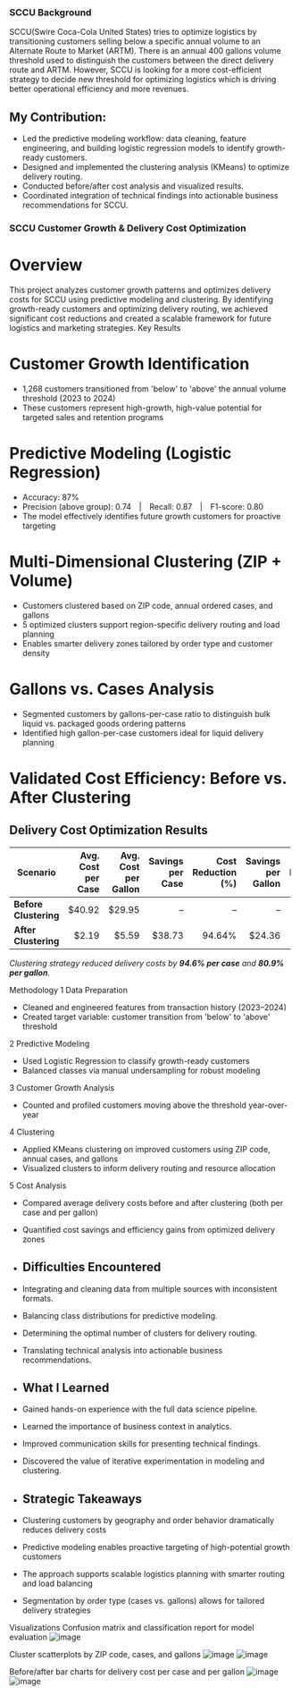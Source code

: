 ### SCCU Background

SCCU(Swire Coca-Cola United States) tries to optimize logistics by transitioning customers selling below a specific annual volume to an Alternate Route to Market (ARTM). There is an annual 400 gallons volume threshold used to distinguish the customers between the direct delivery route and ARTM. However, SCCU is looking for a more cost-efficient strategy to decide new threshold for optimizing logistics which is driving better operational efficiency and more revenues.
##  My Contribution:
- Led the predictive modeling workflow: data cleaning, feature engineering, and building logistic regression models to identify growth-ready customers.
- Designed and implemented the clustering analysis (KMeans) to optimize delivery routing.
- Conducted before/after cost analysis and visualized results.
- Coordinated integration of technical findings into actionable business recommendations for SCCU.
### SCCU Customer Growth & Delivery Cost Optimization
 # Overview
This project analyzes customer growth patterns and optimizes delivery costs for SCCU using predictive modeling and clustering. By identifying growth-ready customers and optimizing delivery routing, we achieved significant cost reductions and created a scalable framework for future logistics and marketing strategies.
Key Results
# Customer Growth Identification
 - 1,268 customers transitioned from 'below' to 'above' the annual volume threshold (2023 to 2024)
 -  These customers represent high-growth, high-value potential for targeted sales and retention programs

# Predictive Modeling (Logistic Regression)
 -  Accuracy: 87%
 -  Precision (above group): 0.74 | Recall: 0.87 | F1-score: 0.80
 -  The model effectively identifies future growth customers for proactive targeting

# Multi-Dimensional Clustering (ZIP + Volume)
 -  Customers clustered based on ZIP code, annual ordered cases, and gallons
 -  5 optimized clusters support region-specific delivery routing and load planning
 -  Enables smarter delivery zones tailored by order type and customer density

# Gallons vs. Cases Analysis
-  Segmented customers by gallons-per-case ratio to distinguish bulk liquid vs. packaged goods ordering patterns
-  Identified high gallon-per-case customers ideal for liquid delivery planning

# Validated Cost Efficiency: Before vs. After Clustering
##  Delivery Cost Optimization Results

| Scenario             | Avg. Cost per Case | Avg. Cost per Gallon | Savings per Case | Cost Reduction (%) | Savings per Gallon | Cost Reduction (%) |
|----------------------|-------------------:|---------------------:|-----------------:|-------------------:|-------------------:|-------------------:|
| **Before Clustering**|         $40.92     |         $29.95       |        –         |        –           |        –           |        –           |
| **After Clustering** |         $2.19      |         $5.59        |     $38.73       |     94.64%         |     $24.36         |     80.95%         |

*Clustering strategy reduced delivery costs by **94.6% per case** and **80.9% per gallon**.*

Methodology
1 Data Preparation
   -  Cleaned and engineered features from transaction history (2023–2024)
   -  Created target variable: customer transition from 'below' to 'above' threshold

2 Predictive Modeling
   -  Used Logistic Regression to classify growth-ready customers
   -  Balanced classes via manual undersampling for robust modeling

3 Customer Growth Analysis
  -  Counted and profiled customers moving above the threshold year-over-year

4  Clustering
  -  Applied KMeans clustering on improved customers using ZIP code, annual cases, and gallons
  -  Visualized clusters to inform delivery routing and resource allocation

5  Cost Analysis
  -  Compared average delivery costs before and after clustering (both per case and per gallon)
  -  Quantified cost savings and efficiency gains from optimized delivery zones

  -  ##  Difficulties Encountered
  - Integrating and cleaning data from multiple sources with inconsistent formats.
  - Balancing class distributions for predictive modeling.
  - Determining the optimal number of clusters for delivery routing.
  - Translating technical analysis into actionable business recommendations.
  - ##  What I Learned
 - Gained hands-on experience with the full data science pipeline.
 - Learned the importance of business context in analytics.
 - Improved communication skills for presenting technical findings.
 - Discovered the value of iterative experimentation in modeling and clustering.

  - ## Strategic Takeaways
  -  Clustering customers by geography and order behavior dramatically reduces delivery costs
  -  Predictive modeling enables proactive targeting of high-potential growth customers
  -  The approach supports scalable logistics planning with smarter routing and load balancing
  -  Segmentation by order type (cases vs. gallons) allows for tailored delivery strategies

Visualizations
Confusion matrix and classification report for model evaluation
![image](https://github.com/user-attachments/assets/0eb9f30a-fe93-4e59-afc3-7205fd63b41b)

Cluster scatterplots by ZIP code, cases, and gallons
![image](https://github.com/user-attachments/assets/c39b4b62-cf77-45cd-a9be-f25d9ebb6aef)
![image](https://github.com/user-attachments/assets/0eb46fa5-49bc-4b5d-b24c-d7306eb13a13)

Before/after bar charts for delivery cost per case and per gallon
![image](https://github.com/user-attachments/assets/16f2ef1e-9553-4dd8-ac4c-5a1777fb235c)
![image](https://github.com/user-attachments/assets/d53d1095-03f9-47f8-8ad7-adb56c02ee29)

